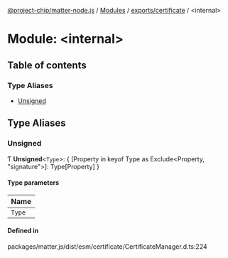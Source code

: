 [@project-chip/matter-node.js](../README.md) / [Modules](../modules.md) / [exports/certificate](exports_certificate.md) / \<internal\>

# Module: \<internal\>

## Table of contents

### Type Aliases

- [Unsigned](exports_certificate._internal_.md#unsigned)

## Type Aliases

### Unsigned

Ƭ **Unsigned**\<`Type`\>: \{ [Property in keyof Type as Exclude\<Property, "signature"\>]: Type[Property] }

#### Type parameters

| Name |
| :------ |
| `Type` |

#### Defined in

packages/matter.js/dist/esm/certificate/CertificateManager.d.ts:224
